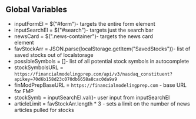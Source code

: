 ## Global Variables

- inputFormEl = $("#form")- targets the entire form element
- inputSearchEl = $("#search")- targets just the search bar
- newsCard = $(".news-container")- targets the news card <div> element
- favStockArr = JSON.parse(localStorage.getItem("SavedStocks"))- list of saved stocks out of localstorage
- possibleSymbols = []- list of all potential stock symbols in autocomplete
- stockSymbolsURL = `https://financialmodelingprep.com/api/v3/nasdaq_constituent?apikey=70d6b158d23c070db6658a8cac0da9a9`
- finModPrepBaseURL = `https://financialmodelingprep.com` - base URL for FMP
- stockSymb = inputSearchEl.val()- user input from inputSearchEl
- articleLimit = favStockArr.length \* 3 - sets a limit on the number of news articles pulled for stocks
